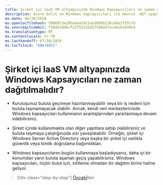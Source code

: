 ```yaml
---
title: Şirket içi IaaS VM altyapınızda Windows Kapsayıcıları ne zaman dağıtılmalıdır?
description: Azure bulut ve Windows kapsayıcıları ile mevcut .NET uygulamalarını modernleştirin | Şirket içi IaaS VM altyapınızda Windows kapsayıcıları ne zaman dağıtılır
ms.date: 04/28/2018
ms.openlocfilehash: 5986073e295eeba5921a2d899b236c68a27251fd
ms.sourcegitcommit: f20dd18dbcf2275513281f5d9ad7ece6a62644b4
ms.translationtype: MT
ms.contentlocale: tr-TR
ms.lasthandoff: 07/30/2019
ms.locfileid: "68676921"
---
```

# <a name="when-to-deploy-windows-containers-in-your-on-premises-iaas-vm-infrastructure"></a>Şirket içi IaaS VM altyapınızda Windows Kapsayıcıları ne zaman dağıtılmalıdır?

- Kuruluşunuz buluta geçmeye hazırlanmayabilir veya bir iş nedeni için buluta taşınamayacak olabilir. Ancak, kendi veri merkezlerinizde Windows kapsayıcıları kullanmanın avantajlarından yararlanmaya devam edebilirsiniz.

- Şirket içinde kullanılmakta olan diğer yapıtlara sahip olabilirsiniz ve buluta taşımaya çalıştığınızda sizi yavaşlatabilir. Örneğin, şirket içi Windows Server Active Directory veya başka bir şirket içi varlıkla güvenlik veya kimlik doğrulama bağımlılıkları.

- Windows kapsayıcılarını bugün kullanmaya başladıysanız, daha iyi bir konumdan yarın buluta aşamalı geçiş yapabilirsiniz. Windows kapsayıcıları, hiçbir bulut için, kilitleme olmadan bir dağıtım birimi haline geliyor.

>[!div class="step-by-step"]
>[Önceki](when-not-to-deploy-to-windows-containers.md)İleri
>[](when-to-deploy-windows-containers-to-azure-vms-iaas-cloud.md)
